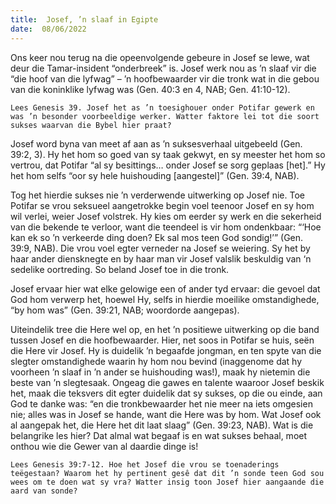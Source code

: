 ```yaml
---
title:  Josef, ’n slaaf in Egipte
date:  08/06/2022
---
```


Ons keer nou terug na die opeenvolgende gebeure in Josef se lewe, wat deur die Tamar-insident “onderbreek” is. Josef werk nou as ’n slaaf vir die “die hoof van die lyfwag” – ’n hoofbewaarder vir die tronk wat in die gebou van die koninklike lyfwag was (Gen. 40:3 en 4, NAB; Gen. 41:10-12).

`Lees Genesis 39. Josef het as ’n toesighouer onder Potifar gewerk en was ’n besonder voorbeeldige werker. Watter faktore lei tot die soort sukses waarvan die Bybel hier praat?`

Josef word byna van meet af aan as ’n suksesverhaal uitgebeeld (Gen. 39:2, 3). Hy het hom so goed van sy taak gekwyt, en sy meester het hom so vertrou, dat Potifar “al sy besittings… onder Josef se sorg geplaas [het].” Hy het hom selfs “oor sy hele huishouding [aangestel]” (Gen. 39:4, NAB).

Tog het hierdie sukses nie ’n verderwende uitwerking op Josef nie. Toe Potifar se vrou seksueel aangetrokke begin voel teenoor Josef en sy hom wil verlei, weier Josef volstrek. Hy kies om eerder sy werk en die sekerheid van die bekende te verloor, want die teendeel is vir hom ondenkbaar: “‘Hoe kan ek so ’n verkeerde ding doen? Ek sal mos teen God sondig!’” (Gen. 39:9, NAB). Die vrou voel egter verneder na Josef se weiering. Sy het by haar ander diensknegte en by haar man vir Josef valslik beskuldig van ‘n sedelike oortreding. So beland Josef toe in die tronk.

Josef ervaar hier wat elke gelowige een of ander tyd ervaar: die gevoel dat God hom verwerp het, hoewel Hy, selfs in hierdie moeilike omstandighede, “by hom was” (Gen. 39:21, NAB; woordorde aangepas).

Uiteindelik tree die Here wel op, en het ’n positiewe uitwerking op die band tussen Josef en die hoofbewaarder. Hier, net soos in Potifar se huis, seën die Here vir Josef. Hy is duidelik ’n begaafde jongman, en ten spyte van die slegter omstandighede waarin hy hom nou bevind (inaggenome dat hy voorheen ’n slaaf in ’n ander se huishouding was!), maak hy nietemin die beste van ’n slegtesaak. Ongeag die gawes en talente waaroor Josef beskik het, maak die teksvers dit egter duidelik dat sy sukses, op die ou einde, aan God te danke was: “en die tronkbewaarder het nie meer na iets omgesien nie; alles was in Josef se hande, want die Here was by hom. Wat Josef ook al aangepak het, die Here het dit laat slaag” (Gen. 39:23, NAB). Wat is die belangrike les hier? Dat almal wat begaaf is en wat sukses behaal, moet onthou wie die Gewer van al daardie dinge is!

`Lees Genesis 39:7-12. Hoe het Josef die vrou se toenaderings teëgestaan? Waarom het hy pertinent gesê dat dit ’n sonde teen God sou wees om te doen wat sy vra? Watter insig toon Josef hier aangaande die aard van sonde?`